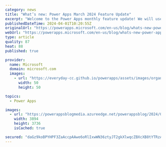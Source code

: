 ```yaml
---
category: news
title: "What’s new: Power Apps March 2024 Feature Update"
excerpt: "Welcome to the Power Apps monthly feature update! We will use this blog to share a summary of product, community, and learning updates from throughout the month so you can access it in one easy place. This month we&#8217;ve got a great set of updates for Makers, Admins, and users across Power Apps, Dataverse"
publishedDateTime: 2024-04-01T10:20:55Z
originalUrl: "https://powerapps.microsoft.com/en-us/blog/whats-new-power-apps-march-2024-feature-update/"
webUrl: "https://powerapps.microsoft.com/en-us/blog/whats-new-power-apps-march-2024-feature-update/"
type: article
quality: 87
heat: 88
published: true

provider:
  name: Microsoft
  domain: microsoft.com
  images:
    - url: "https://everyday-cc.github.io/powerapps/assets/images/organizations/microsoft.com-50x50.jpg"
      width: 50
      height: 50

topics:
  - Power Apps

images:
  - url: "https://powerappsblogmedia.azureedge.net/powerappsblog/2024/04/GAOffline.png"
    width: 3894
    height: 3736
    isCached: true

secured: "daGz9koBPYHPF3ZaAccpAAwe6oRlIxwWN36ztyJT2gkXlwqcZBXcXB8tYTRzA1z/gwdu6Nc1HvV1qDPEWrXuw3RioEblWrDnCQttG4o3mvQ7pTlkwx6oYttM4mwElO/DEfKx0kiuEjUV1NZgpA+A5es6EmPVNiYk5M2buTIU1mHO2lmb6qGZoK+B/jvlRrVJMPyK5NUIHUEP2CSXbB7/mQU5hNal1yKtHcetXraNj5DxtjT6sWe6z0h+1Y0jgHn/lJi3H7iw/kAuqbHGlzUwjqzxbjUGqjpy/JnQ9wBvatha04BHjls2RP1GzfTfhMMWpJN8ZOWTW2OIfaxJ+YzOB40VyEsSP6lzNmrJ5hBeiNU=;Vibt49S7j+hbwQuHGGWk4w=="
---
```


